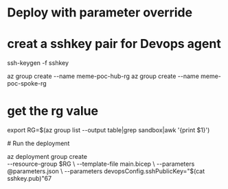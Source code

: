 # Deploy with parameter override

# creat a sshkey pair for Devops agent
ssh-keygen -f sshkey

az group create  --name  meme-poc-hub-rg
az group create  --name  meme-poc-spoke-rg
# get the rg value
export RG=$(az group list --output table|grep sandbox|awk '{print $1}')

# Run the deployment

az deployment group create \
  --resource-group $RG \
  --template-file main.bicep \
  --parameters @parameters.json \
  --parameters devopsConfig.sshPublicKey="$(cat sshkey.pub)"67